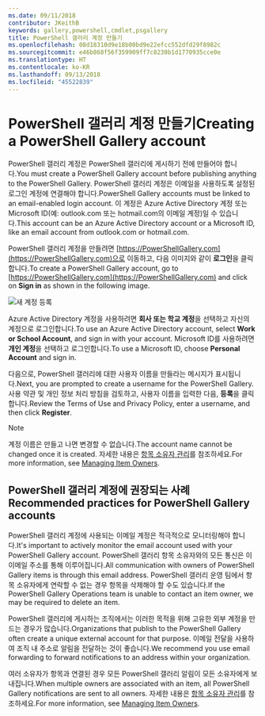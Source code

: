 ```yaml
---
ms.date: 09/11/2018
contributor: JKeithB
keywords: gallery,powershell,cmdlet,psgallery
title: PowerShell 갤러리 계정 만들기
ms.openlocfilehash: 08d18310d9e18b00bd9e22efcc552dfd29f8982c
ms.sourcegitcommit: e46b868f56f359909ff7c8230b1d1770935cce0e
ms.translationtype: HT
ms.contentlocale: ko-KR
ms.lasthandoff: 09/13/2018
ms.locfileid: "45522839"
---
```

# <a name="creating-a-powershell-gallery-account"></a><span data-ttu-id="a0bf2-103">PowerShell 갤러리 계정 만들기</span><span class="sxs-lookup"><span data-stu-id="a0bf2-103">Creating a PowerShell Gallery account</span></span>

<span data-ttu-id="a0bf2-104">PowerShell 갤러리 계정은 PowerShell 갤러리에 게시하기 전에 만들어야 합니다.</span><span class="sxs-lookup"><span data-stu-id="a0bf2-104">You must create a PowerShell Gallery account before publishing anything to the PowerShell Gallery.</span></span>
<span data-ttu-id="a0bf2-105">PowerShell 갤러리 계정은 이메일을 사용하도록 설정된 로그인 계정에 연결해야 합니다.</span><span class="sxs-lookup"><span data-stu-id="a0bf2-105">PowerShell Gallery accounts must be linked to an email-enabled login account.</span></span> <span data-ttu-id="a0bf2-106">이 계정은 Azure Active Directory 계정 또는 Microsoft ID(예: outlook.com 또는 hotmail.com의 이메일 계정)일 수 있습니다.</span><span class="sxs-lookup"><span data-stu-id="a0bf2-106">This account can be an Azure Active Directory account or a Microsoft ID, like an email account from outlook.com or hotmail.com.</span></span>

<span data-ttu-id="a0bf2-107">PowerShell 갤러리 계정을 만들려면 [https://PowerShellGallery.com](https://PowerShellGallery.com)으로 이동하고, 다음 이미지와 같이 **로그인**을 클릭합니다.</span><span class="sxs-lookup"><span data-stu-id="a0bf2-107">To create a PowerShell Gallery account, go to [https://PowerShellGallery.com](https://PowerShellGallery.com) and click on **Sign in** as shown in the following image.</span></span>

![새 계정 등록](../../Images/CreateAccount-Register.png)

<span data-ttu-id="a0bf2-109">Azure Active Directory 계정을 사용하려면 **회사 또는 학교 계정**을 선택하고 자신의 계정으로 로그인합니다.</span><span class="sxs-lookup"><span data-stu-id="a0bf2-109">To use an Azure Active Directory account, select **Work or School Account**, and sign in with your account.</span></span> <span data-ttu-id="a0bf2-110">Microsoft ID를 사용하려면 **개인 계정**을 선택하고 로그인합니다.</span><span class="sxs-lookup"><span data-stu-id="a0bf2-110">To use a Microsoft ID, choose **Personal Account** and sign in.</span></span>

<span data-ttu-id="a0bf2-111">다음으로, PowerShell 갤러리에 대한 사용자 이름을 만들라는 메시지가 표시됩니다.</span><span class="sxs-lookup"><span data-stu-id="a0bf2-111">Next, you are prompted to create a username for the PowerShell Gallery.</span></span> <span data-ttu-id="a0bf2-112">사용 약관 및 개인 정보 처리 방침을 검토하고, 사용자 이름을 입력한 다음, **등록**을 클릭합니다.</span><span class="sxs-lookup"><span data-stu-id="a0bf2-112">Review the Terms of Use and Privacy Policy, enter a username, and then click **Register**.</span></span>

> [!NOTE]
> <span data-ttu-id="a0bf2-113">계정 이름은 만들고 나면 변경할 수 없습니다.</span><span class="sxs-lookup"><span data-stu-id="a0bf2-113">The account name cannot be changed once it is created.</span></span> <span data-ttu-id="a0bf2-114">자세한 내용은 [항목 소유자 관리](managing-item-owners.md)를 참조하세요.</span><span class="sxs-lookup"><span data-stu-id="a0bf2-114">For more information, see [Managing Item Owners](managing-item-owners.md).</span></span>

## <a name="recommended-practices-for-powershell-gallery-accounts"></a><span data-ttu-id="a0bf2-115">PowerShell 갤러리 계정에 권장되는 사례</span><span class="sxs-lookup"><span data-stu-id="a0bf2-115">Recommended practices for PowerShell Gallery accounts</span></span>

<span data-ttu-id="a0bf2-116">PowerShell 갤러리 계정에 사용되는 이메일 계정은 적극적으로 모니터링해야 합니다.</span><span class="sxs-lookup"><span data-stu-id="a0bf2-116">It's important to actively monitor the email account used with your PowerShell Gallery account.</span></span> <span data-ttu-id="a0bf2-117">PowerShell 갤러리 항목 소유자와의 모든 통신은 이 이메일 주소를 통해 이루어집니다.</span><span class="sxs-lookup"><span data-stu-id="a0bf2-117">All communication with owners of PowerShell Gallery items is through this email address.</span></span> <span data-ttu-id="a0bf2-118">PowerShell 갤러리 운영 팀에서 항목 소유자에게 연락할 수 없는 경우 항목을 삭제해야 할 수도 있습니다.</span><span class="sxs-lookup"><span data-stu-id="a0bf2-118">If the PowerShell Gallery Operations team is unable to contact an item owner, we may be required to delete an item.</span></span>

<span data-ttu-id="a0bf2-119">PowerShell 갤러리에 게시하는 조직에서는 이러한 목적을 위해 고유한 외부 계정을 만드는 경우가 많습니다.</span><span class="sxs-lookup"><span data-stu-id="a0bf2-119">Organizations that publish to the PowerShell Gallery often create a unique external account for that purpose.</span></span> <span data-ttu-id="a0bf2-120">이메일 전달을 사용하여 조직 내 주소로 알림을 전달하는 것이 좋습니다.</span><span class="sxs-lookup"><span data-stu-id="a0bf2-120">We recommend you use email forwarding to forward notifications to an address within your organization.</span></span>

<span data-ttu-id="a0bf2-121">여러 소유자가 항목과 연결된 경우 모든 PowerShell 갤러리 알림이 모든 소유자에게 보내집니다.</span><span class="sxs-lookup"><span data-stu-id="a0bf2-121">When multiple owners are associated with an item, all PowerShell Gallery notifications are sent to all owners.</span></span> <span data-ttu-id="a0bf2-122">자세한 내용은 [항목 소유자 관리](managing-item-owners.md)를 참조하세요.</span><span class="sxs-lookup"><span data-stu-id="a0bf2-122">For more information, see [Managing Item Owners](managing-item-owners.md).</span></span>
